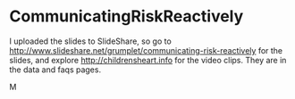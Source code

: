 # CommunicatingRiskReactively

I uploaded the slides to SlideShare, so go to http://www.slideshare.net/grumplet/communicating-risk-reactively for the slides,
and explore http://childrensheart.info for the video clips. They are in the data and faqs pages.

M
